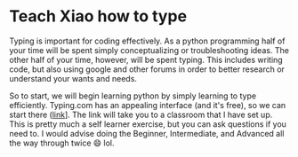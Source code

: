 # Teach Xiao how to type

Typing is important for coding effectively.  As a python programming half of your time will be spent simply conceptualizing or troubleshooting ideas.  The other half of your time, however, will be spent typing.  This includes writing code, but also using google and other forums in order to better research or understand your wants and needs.

So to start, we will begin learning python by simply learning to type efficiently.  Typing.com has an appealing interface (and it's free), so we can start there ([link](http://www.typing.com/student/join#5ABEBE34EBE0B)].  The link will take you to a classroom that I have set up.  This is pretty much a self learner exercise, but you can ask questions if you need to.  I would advise doing the Beginner, Intermediate, and Advanced all the way through twice :smile: lol.
